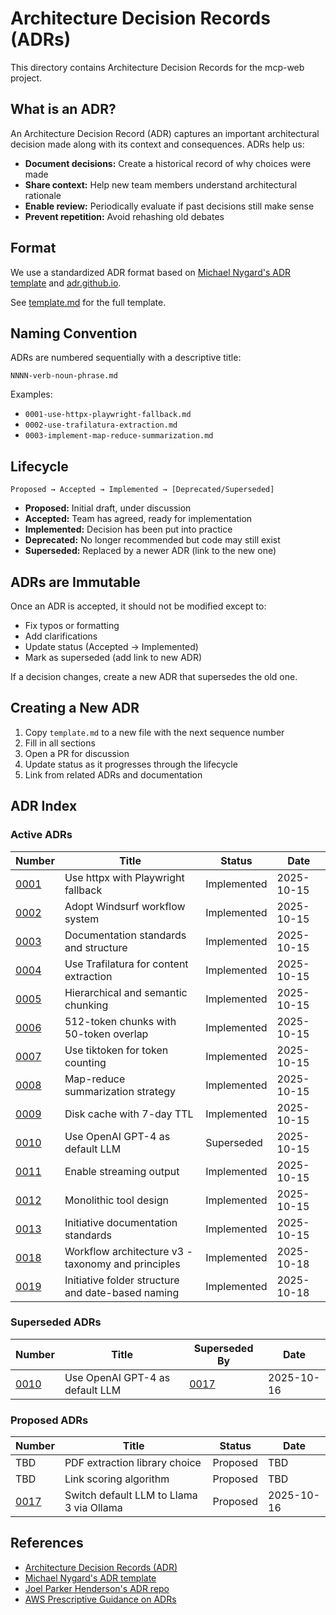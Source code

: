 # Architecture Decision Records (ADRs)

This directory contains Architecture Decision Records for the mcp-web project.

## What is an ADR?

An Architecture Decision Record (ADR) captures an important architectural decision made along with its context and consequences. ADRs help us:

- **Document decisions:** Create a historical record of why choices were made
- **Share context:** Help new team members understand architectural rationale
- **Enable review:** Periodically evaluate if past decisions still make sense
- **Prevent repetition:** Avoid rehashing old debates

## Format

We use a standardized ADR format based on [Michael Nygard's ADR template](https://cognitect.com/blog/2011/11/15/documenting-architecture-decisions) and [adr.github.io](https://adr.github.io/).

See [template.md](template.md) for the full template.

## Naming Convention

ADRs are numbered sequentially with a descriptive title:

```text
NNNN-verb-noun-phrase.md
```

Examples:

- `0001-use-httpx-playwright-fallback.md`
- `0002-use-trafilatura-extraction.md`
- `0003-implement-map-reduce-summarization.md`

## Lifecycle

```text
Proposed → Accepted → Implemented → [Deprecated/Superseded]
```

- **Proposed:** Initial draft, under discussion
- **Accepted:** Team has agreed, ready for implementation
- **Implemented:** Decision has been put into practice
- **Deprecated:** No longer recommended but code may still exist
- **Superseded:** Replaced by a newer ADR (link to the new one)

## ADRs are Immutable

Once an ADR is accepted, it should not be modified except to:

- Fix typos or formatting
- Add clarifications
- Update status (Accepted → Implemented)
- Mark as superseded (add link to new ADR)

If a decision changes, create a new ADR that supersedes the old one.

## Creating a New ADR

1. Copy `template.md` to a new file with the next sequence number
2. Fill in all sections
3. Open a PR for discussion
4. Update status as it progresses through the lifecycle
5. Link from related ADRs and documentation

## ADR Index

### Active ADRs

| Number | Title | Status | Date |
|--------|-------|--------|------|
| [0001](0001-use-httpx-playwright-fallback.md) | Use httpx with Playwright fallback | Implemented | 2025-10-15 |
| [0002](0002-adopt-windsurf-workflow-system.md) | Adopt Windsurf workflow system | Implemented | 2025-10-15 |
| [0003](0003-documentation-standards-and-structure.md) | Documentation standards and structure | Implemented | 2025-10-15 |
| [0004](0004-trafilatura-content-extraction.md) | Use Trafilatura for content extraction | Implemented | 2025-10-15 |
| [0005](0005-hierarchical-semantic-chunking.md) | Hierarchical and semantic chunking | Implemented | 2025-10-15 |
| [0006](0006-chunk-size-and-overlap.md) | 512-token chunks with 50-token overlap | Implemented | 2025-10-15 |
| [0007](0007-tiktoken-token-counting.md) | Use tiktoken for token counting | Implemented | 2025-10-15 |
| [0008](0008-map-reduce-summarization.md) | Map-reduce summarization strategy | Implemented | 2025-10-15 |
| [0009](0009-disk-cache-seven-day-ttl.md) | Disk cache with 7-day TTL | Implemented | 2025-10-15 |
| [0010](0010-openai-gpt4-default-llm.md) | Use OpenAI GPT-4 as default LLM | Superseded | 2025-10-15 |
| [0011](0011-enable-streaming-output.md) | Enable streaming output | Implemented | 2025-10-15 |
| [0012](0012-monolithic-tool-design.md) | Monolithic tool design | Implemented | 2025-10-15 |
| [0013](0013-initiative-documentation-standards.md) | Initiative documentation standards | Implemented | 2025-10-15 |
| [0018](0018-workflow-architecture-v3.md) | Workflow architecture v3 - taxonomy and principles | Implemented | 2025-10-18 |
| [0019](0019-initiative-folder-structure-and-naming.md) | Initiative folder structure and date-based naming | Implemented | 2025-10-18 |

### Superseded ADRs

| Number | Title | Superseded By | Date |
|--------|-------|---------------|------|
| [0010](0010-openai-gpt4-default-llm.md) | Use OpenAI GPT-4 as default LLM | [0017](0017-switch-default-llm-to-llama3.md) | 2025-10-16 |

### Proposed ADRs

| Number | Title | Status | Date |
|--------|-------|--------|------|
| TBD | PDF extraction library choice | Proposed | TBD |
| TBD | Link scoring algorithm | Proposed | TBD |
| [0017](0017-switch-default-llm-to-llama3.md) | Switch default LLM to Llama 3 via Ollama | Proposed | 2025-10-16 |

## References

- [Architecture Decision Records (ADR)](https://adr.github.io/)
- [Michael Nygard's ADR template](https://cognitect.com/blog/2011/11/15/documenting-architecture-decisions)
- [Joel Parker Henderson's ADR repo](https://github.com/joelparkerhenderson/architecture-decision-record)
- [AWS Prescriptive Guidance on ADRs](https://docs.aws.amazon.com/prescriptive-guidance/latest/architectural-decision-records/welcome.html)
